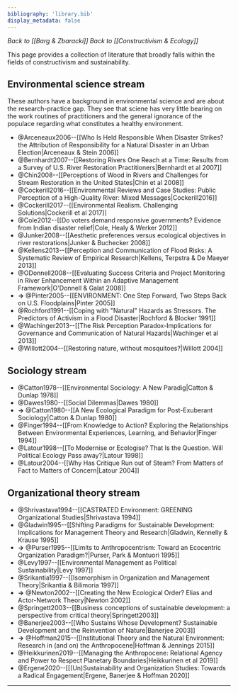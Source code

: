 ```yaml
---
bibliography: 'library.bib'
display_metadata: false
---
```


_Back to [[Barg & Zbaracki]]_
_Back to [[Constructivism & Ecology]]_

This page provides a collection of literature that broadly falls within the fields of constructivism and sustainability.

## Environmental science stream

These authors have a background in environmental science and are about the research-practice gap. They see that sciene has very little bearing on the work routines of practitioners and the general ignorance of the populace regarding what constitutes a healthy environment.

* @Arceneaux2006--[[Who Is Held Responsible When Disaster Strikes? the Attribution of Responsibility for a Natural Disaster in an Urban Election|Arceneaux & Stein 2006]]
* @Bernhardt2007--[[Restoring Rivers One Reach at a Time: Results from a Survey of U.S. River Restoration Practitioners|Bernhardt et al 2007]]
* @Chin2008--[[Perceptions of Wood in Rivers and Challenges for Stream Restoration in the United States|Chin et al 2008]]
* @Cockerill2016--[[Environmental Reviews and Case Studies: Public Perception of a High-Quality River: Mixed Messages|Cockerill2016]]
* @Cockerill2017--[[Environmental Realism. Challenging Solutions|Cockerill et al 2017]]
* @Cole2012--[[Do voters demand responsive governments? Evidence from Indian disaster relief|Cole, Healy & Werker 2012]]
* @Junker2008--[[Aesthetic preferences versus ecological objectives in river restorations|Junker & Buchecker 2008]]
* @Kellens2013--[[Perception and Communication of Flood Risks: A Systematic Review of Empirical Research|Kellens, Terpstra & De Maeyer 2013]]
* @ODonnell2008--[[Evaluating Success Criteria and Project Monitoring in River Enhancement Within an Adaptive Management Framework|O'Donnell & Galat 2008]]
* **->** @Pinter2005--[[ENVIRONMENT: One Step Forward, Two Steps Back on U.S. Floodplains|Pinter 2005]]
* @Rochford1991--[[Coping with "Natural" Hazards as Stressors. The Predictors of Activism in a Flood Disaster|Rochford & Blocker 1991]]
* @Wachinger2013--[[The Risk Perception Paradox-Implications for Governance and Communication of Natural Hazards|Wachinger et al 2013]]
* @Willott2004--[[Restoring nature, without mosquitoes?|Willott 2004]]

## Sociology stream

* @Catton1978--[[Environmental Sociology: A New Paradig|Catton & Dunlap 1978]]
* @Dawes1980--[[Social Dilemmas|Dawes 1980]]
* **->** @Catton1980--[[A New Ecological Paradigm for Post-Exuberant Sociology|Catton & Dunlap 1980]]
* @Finger1994--[[From Knowledge to Action? Exploring the Relationships Between Environmental Experiences, Learning, and Behavior|Finger 1994]]
* @Latour1998--[[To Modernise or Ecologise? That Is the Question. Will Political Ecology Pass away?|Latour 1998]]
* @Latour2004--[[Why Has Critique Run out of Steam? From Matters of Fact to Matters of Concern|Latour 2004]]

## Organizational theory stream

* @Shrivastava1994--[[CASTRATED Environment: GREENING Organizational Studies|Shrivastava 1994]]
* @Gladwin1995--[[Shifting Paradigms for Sustainable Development: Implications for Management Theory and Research|Gladwin, Kennelly & Krause 1995]]
* **->** @Purser1995--[[Limits to Anthropocentrism: Toward an Ecocentric Organization Paradigm?|Purser, Park & Montuori 1995]]
* @Levy1997--[[Environmental Management as Political Sustainability|Levy 1997]]
* @Srikantia1997--[[Isomorphism in Organization and Management Theory|Srikantia & Bilimoria 1997]]
* **->** @Newton2002--[[Creating the New Ecological Order? Elias and Actor-Network Theory|Newton 2002]]
* @Springett2003--[[Business conceptions of sustainable development: a perspective from critical theory|Springett2003]]
* @Banerjee2003--[[Who Sustains Whose Development? Sustainable Development and the Reinvention of Nature|Banerjee 2003]]
* **->** @Hoffman2015--[[Institutional Theory and the Natural Environment: Research in (and on) the Anthropocene|Hoffman & Jennings 2015]]
* @Heikkurinen2019--[[Managing the Anthropocene: Relational Agency and Power to Respect Planetary Boundaries|Heikkurinen et al 2019]]
* @Ergene2020--[[(Un)Sustainability and Organization Studies: Towards a Radical Engagement|Ergene, Banerjee & Hoffman 2020]]

---